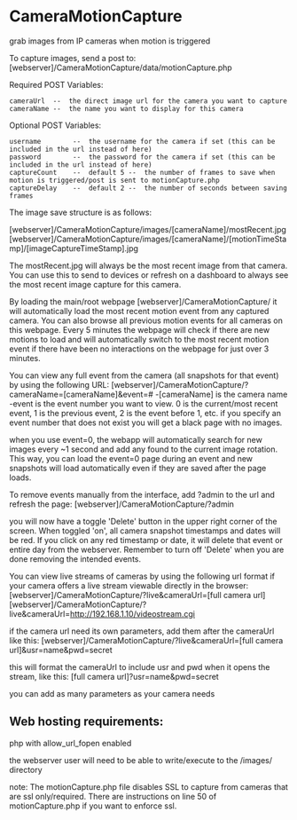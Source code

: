# CameraMotionCapture
grab images from IP cameras when motion is triggered


To capture images, send a post to:
[webserver]/CameraMotionCapture/data/motionCapture.php

Required POST Variables:
```
cameraUrl  --  the direct image url for the camera you want to capture
cameraName --  the name you want to display for this camera
```

Optional POST Variables:
```
username		--  the username for the camera if set (this can be included in the url instead of here)
password		--  the password for the camera if set (this can be included in the url instead of here)
captureCount	--  default 5 --  the number of frames to save when motion is triggered/post is sent to motionCapture.php
captureDelay	--  default 2 --  the number of seconds between saving frames
```


The image save structure is as follows:

[webserver]/CameraMotionCapture/images/[cameraName]/mostRecent.jpg
[webserver]/CameraMotionCapture/images/[cameraName]/[motionTimeStamp]/[imageCaptureTimeStamp].jpg

The mostRecent.jpg will always be the most recent image from that camera.  You can use this to send to devices or refresh on a dashboard to always see the most recent image capture for this camera.

By loading the main/root webpage [webserver]/CameraMotionCapture/  it will automatically load the most recent motion event from any captured camera.  You can also browse all previous motion events for all cameras on this webpage.  Every 5 minutes the webpage will check if there are new motions to load and will automatically switch to the most recent motion event if there have been no interactions on the webpage for just over 3 minutes.

You can view any full event from the camera (all snapshots for that event) by using the following URL:
[webserver]/CameraMotionCapture/?cameraName=[cameraName]&event=#
-[cameraName] is the camera name
-event is the event number you want to view.  0 is the current/most recent event, 1 is the previous event, 2 is the event before 1, etc.  if you specify an event number that does not exist you will get a black page with no images.

when you use event=0, the webapp will automatically search for new images every ~1 second and add any found to the current image rotation.  This way, you can load the event=0 page during an event and new snapshots will load automatically even if they are saved after the page loads.


To remove events manually from the interface, add ?admin to the url and refresh the page:
[webserver]/CameraMotionCapture/?admin

you will now have a toggle 'Delete' button in the upper right corner of the screen.  When toggled 'on', all camera snapshot timestamps and dates will be red.  If you click on any red timestamp or date, it will delete that event or entire day from the webserver.  Remember to turn off 'Delete' when you are done removing the intended events.


You can view live streams of cameras by using the following url format if your camera offers a live stream viewable directly in the browser:
[webserver]/CameraMotionCapture/?live&cameraUrl=[full camera url]
[webserver]/CameraMotionCapture/?live&cameraUrl=http://192.168.1.10/videostream.cgi

if the camera url need its own parameters, add them after the cameraUrl like this:
[webserver]/CameraMotionCapture/?live&cameraUrl=[full camera url]&usr=name&pwd=secret

this will format the cameraUrl to include usr and pwd when it opens the stream, like this:
[full camera url]?usr=name&pwd=secret

you can add as many parameters as your camera needs



## Web hosting requirements:

php with allow_url_fopen enabled

the webserver user will need to be able to write/execute to the /images/ directory


note:
The motionCapture.php file disables SSL to capture from cameras that are ssl only/required.  There are instructions on line 50 of motionCapture.php if you want to enforce ssl.
